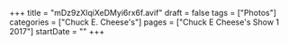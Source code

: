 +++
title = "mDz9zXlqiXeDMyi6rx6f.avif"
draft = false
tags = ["Photos"]
categories = ["Chuck E. Cheese's"]
pages = ["Chuck E Cheese's Show 1 2017"]
startDate = ""
+++
